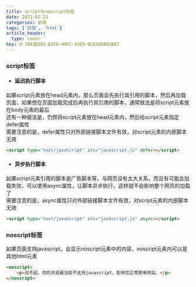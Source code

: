 ```yaml
---
title: script与noscript标签
date: 2021-02-21
categories: 前端
tags: ['前端', 'html']
article_header:
  type: cover
key: U-7A83B592-B3FE-49FC-83E5-0CD34D601B87
---
```


### script标签

- #### 延迟执行脚本

如果script元素放在head元素内，那么页面会先执行其引用的脚本，然后再加载页面，如果想在页面加载完成后再执行其引用的脚本，通常做法是将script元素放在body元素的最后  
还有一种做法是，仍然将script元素放在head元素内，然后给script元素指定defer属性  
需要注意的是，defer属性只对外部链接脚本文件有效，对script元素的内嵌脚本无效

```html
<script type="text/javascript" src="javascript.js" defer></script>
```

<!--more-->

- #### 异步执行脚本

如果script元素引用的脚本是广告脚本等，与网页没有太大关系，而且有可能会加载失败，可以使用async属性，让脚本异步执行，这样就不会影响整个网页的加载了  
需要注意的是，async属性只对外部链接脚本文件有效，对script元素的内嵌脚本无效

```html
<script type="text/javascript" src="javascript.js" async></script>
```

### noscript标签

如果页面支持javascript，会显示noscript元素中的内容，noscript元素内可以是其他html元素

```html
<noscript>
    <p>对不起，你的浏览器当前不支持javascript，影响您正常使用网站。</p>
</noscript>
```
